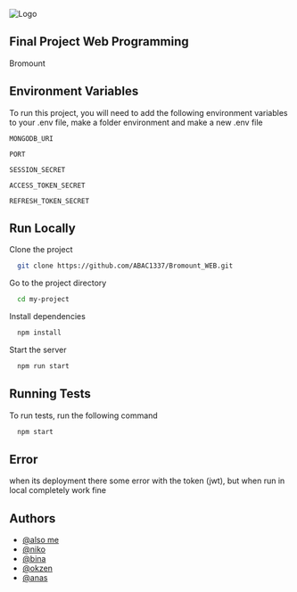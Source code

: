 
![Logo](https://cdn.discordapp.com/attachments/436111030263873547/1267457693434511441/bromount.png?ex=66a8db76&is=66a789f6&hm=2b8b1570b2173e4f1b251505c65942c02abb21f639067902c1231058714d055e&)


## Final Project Web Programming
Bromount 

## Environment Variables

To run this project, you will need to add the following environment variables to your .env file, make a folder environment and make a new .env file

`MONGODB_URI`

`PORT`

`SESSION_SECRET`

`ACCESS_TOKEN_SECRET`

`REFRESH_TOKEN_SECRET`
## Run Locally

Clone the project

```bash
  git clone https://github.com/ABAC1337/Bromount_WEB.git
```

Go to the project directory

```bash
  cd my-project
```

Install dependencies

```bash
  npm install
```

Start the server

```bash
  npm run start
```


## Running Tests

To run tests, run the following command

```bash
  npm start
```


## Error

when its deployment there some error with the token (jwt), but when run in local completely work fine

## Authors

- [@also me](https://github.com/notABAC)
- [@niko](https://github.com/Hypermaniax)
- [@bina](https://github.com/binawwww)
- [@okzen](https://github.com/cantikaokzen)
- [@anas](https://github.com/Paesall)


